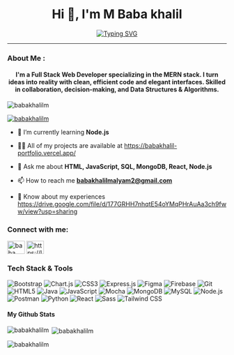 <h1 align="center">Hi 👋, I'm M Baba khalil</h1>
<div align="center">
<a align="center" href="https://git.io/typing-svg"><img align="center" src="https://readme-typing-svg.demolab.com?font=Fira+Code&pause=1000&width=435&lines=Full+Stack+Web+Developer+👨‍💻;620%2B+DSA+Questions+solved+💡;1200%2B+hours+of+coding+expirence" alt="Typing SVG" /></a></div>
<hr></hr>
<h3>About Me :</h1>
<h4 align="center">I'm a Full Stack Web Developer specializing in the MERN stack. I turn ideas into reality with clean, efficient code and elegant interfaces. Skilled in collaboration, decision-making, and Data Structures & Algorithms.
</h4>

<p align="left"> <img src="https://komarev.com/ghpvc/?username=babakhalilm&label=Profile%20views&color=0e75b6&style=flat" alt="babakhalilm" /> </p>

<p align="left"> <a href="https://github.com/ryo-ma/github-profile-trophy"><img src="https://github-profile-trophy.vercel.app/?username=babakhalilm" alt="babakhalilm" /></a> </p>

- 🌱 I’m currently learning **Node.js**

- 👨‍💻 All of my projects are available at https://babakhalil-portfolio.vercel.app/

- 💬 Ask me about **HTML, JavaScript, SQL, MongoDB, React, Node.js**

- 📫 How to reach me **babakhalilmalyam2@gmail.com**

- 📄 Know about my experiences https://drive.google.com/file/d/177GRHH7nhqtE54oYMqPHrAuAa3ch9fww/view?usp=sharing

<h3 align="left">Connect with me:</h3>
<p align="left">
<a href="https://www.linkedin.com/in/baba-khalil-m/" target="blank"><img align="center" src="https://raw.githubusercontent.com/rahuldkjain/github-profile-readme-generator/master/src/images/icons/Social/linked-in-alt.svg" alt="baba khalil m" height="30" width="40" /></a>
<a href="https://www.leetcode.com/https://leetcode.com/u/mbabakhalil/" target="blank"><img align="center" src="https://raw.githubusercontent.com/rahuldkjain/github-profile-readme-generator/master/src/images/icons/Social/leet-code.svg" alt="https://leetcode.com/u/mbabakhalil/" height="30" width="40" /></a>
</p>

<h3>Tech Stack & Tools</h3>
<div >
  
![Bootstrap](https://img.shields.io/badge/-Bootstrap-7952B3?style=flat-square&logo=bootstrap&logoColor=white)
![Chart.js](https://img.shields.io/badge/-Chart.js-FF6384?style=flat-square&logo=chart.js&logoColor=white)
![CSS3](https://img.shields.io/badge/-CSS3-1572B6?style=flat-square&logo=css3&logoColor=white)
![Express.js](https://img.shields.io/badge/-Express.js-000000?style=flat-square&logo=express&logoColor=white)
![Figma](https://img.shields.io/badge/-Figma-F24E1E?style=flat-square&logo=figma&logoColor=white)
![Firebase](https://img.shields.io/badge/-Firebase-FFCA28?style=flat-square&logo=firebase&logoColor=white)
![Git](https://img.shields.io/badge/-Git-F05032?style=flat-square&logo=git&logoColor=white)
![HTML5](https://img.shields.io/badge/-HTML5-E34F26?style=flat-square&logo=html5&logoColor=white)
![Java](https://img.shields.io/badge/-Java-007396?style=flat-square&logo=java&logoColor=white)
![JavaScript](https://img.shields.io/badge/-JavaScript-F7DF1E?style=flat-square&logo=javascript&logoColor=black)
![Mocha](https://img.shields.io/badge/-Mocha-8D6748?style=flat-square&logo=mocha&logoColor=white)
![MongoDB](https://img.shields.io/badge/-MongoDB-47A248?style=flat-square&logo=mongodb&logoColor=white)
![MySQL](https://img.shields.io/badge/-MySQL-4479A1?style=flat-square&logo=mysql&logoColor=white)
![Node.js](https://img.shields.io/badge/-Node.js-339933?style=flat-square&logo=node.js&logoColor=white)
![Postman](https://img.shields.io/badge/-Postman-FF6C37?style=flat-square&logo=postman&logoColor=white)
![Python](https://img.shields.io/badge/-Python-3776AB?style=flat-square&logo=python&logoColor=white)
![React](https://img.shields.io/badge/-React-61DAFB?style=flat-square&logo=react&logoColor=white)
![Sass](https://img.shields.io/badge/-Sass-CC6699?style=flat-square&logo=sass&logoColor=white)
![Tailwind CSS](https://img.shields.io/badge/-Tailwind_CSS-38B2AC?style=flat-square&logo=tailwind-css&logoColor=white)

</div>

<h4>My Github Stats</h4>

<p><img align="left" src="https://github-readme-stats.vercel.app/api/top-langs?username=babakhalilm&show_icons=true&locale=en&layout=compact" alt="babakhalilm" /></p>

<p>&nbsp;<img align="center" src="https://github-readme-stats.vercel.app/api?username=babakhalilm&show_icons=true&locale=en" alt="babakhalilm" /></p>

<p><img align="center" src="https://github-readme-streak-stats.herokuapp.com/?user=babakhalilm&" alt="babakhalilm" /></p>
